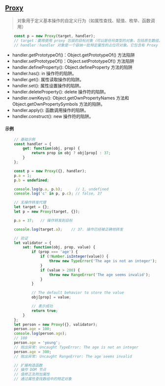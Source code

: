 ## [Proxy](https://developer.mozilla.org/zh-CN/docs/Web/JavaScript/Reference/Global_Objects/Proxy)
> 对象用于定义基本操作的自定义行为（如属性查找、赋值、枚举、函数调用）
```javascript
    const p = new Proxy(target, handler);
    // target：要用使用 proxy 包装的目标对象（可以是任何类型的对象，包括原生数组、函数，甚至另一个代理）。
    // handler：handler 对象是一个容纳一批特定属性的占位符对象。它包含有 Proxy 的各个捕获器（trap）
```
- handler.getPrototypeOf()：Object.getPrototypeOf() 方法陷阱
- handler.setPrototypeOf()：Object.setPrototypeOf() 方法陷阱
- handler.defineProperty(): Object.defineProperty 方法的陷阱
- handler.has(): in 操作符的陷阱。
- handler.get(): 属性读取操作的陷阱。
- handler.set(): 属性设置操作的陷阱。
- handler.deleteProperty(): delete 操作符的陷阱。
- handler.ownKeys(): Object.getOwnPropertyNames 方法和 Object.getOwnPropertySymbols 方法的陷阱。
- handler.apply(): 函数调用操作的陷阱。
- handler.construct(): new 操作符的陷阱。

#### 示例
```javascript
    // 基础示例
    const handler = {
        get: function(obj, prop) {
            return prop in obj ? obj[prop] : 37;
        }
    };

    const p = new Proxy({}, handler);
    p.a = 1;
    p.b = undefined;

    console.log(p.a, p.b);      // 1, undefined
    console.log('c' in p, p.c); // false, 37
```

```javascript
    // 无操作转发代理
    let target = {};
    let p = new Proxy(target, {});

    p.a = 37;   // 操作转发到目标

    console.log(target.a);    // 37. 操作已经被正确地转发
```

```javascript
    // 验证
    let validator = {
        set: function(obj, prop, value) {
            if (prop === 'age') {
                if (!Number.isInteger(value)) {
                    throw new TypeError('The age is not an integer');
                }
                if (value > 200) {
                    throw new RangeError('The age seems invalid');
                }
            }

            // The default behavior to store the value
            obj[prop] = value;

            // 表示成功
            return true;
        }
    };
    let person = new Proxy({}, validator);
    person.age = 100;
    console.log(person.age); 
    // 100
    person.age = 'young'; 
    // 抛出异常: Uncaught TypeError: The age is not an integer
    person.age = 300; 
    // 抛出异常: Uncaught RangeError: The age seems invalid
```

```javascript
    // 扩展构造函数
    // 操作 DOM 节点
    // 值修正及附加属性
    // 通过属性查找数组中的特定对象
```